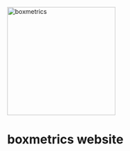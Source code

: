 <a href="https://boxmetrics.github.io/"><img src="https://raw.githubusercontent.com/boxmetrics/boxmetrics.github.io/master/.github/boxmetrics-logo.png" width="250" alt="boxmetrics"></a>

# boxmetrics website 
